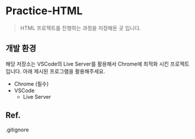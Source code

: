 # Practice-HTML

> HTML 프로젝트를 진행하는 과정을 저장해둔 곳 입니다.

##  개발 환경

해당 저장소는 VSCode의 Live Server를 활용해서 Chrome에 최적화 시킨 프로젝트 입니다. 아래 제시된 프로그램을 활용해주세요.

- Chrome (필수)
- VSCode
    - Live Server


## Ref.
.gitignore